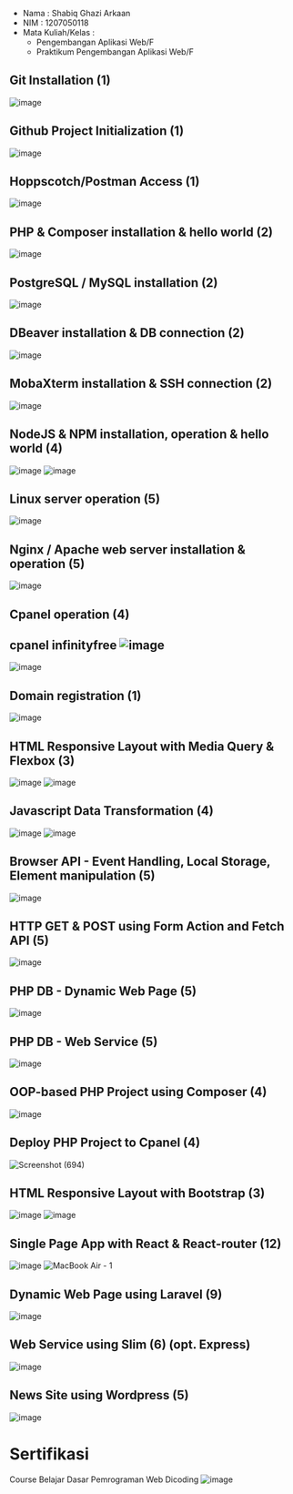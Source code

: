 - Nama : Shabiq Ghazi Arkaan
- NIM : 1207050118
- Mata Kuliah/Kelas : 
  - Pengembangan Aplikasi Web/F 
  - Praktikum Pengembangan Aplikasi Web/F


## Git Installation (1)
![image](https://user-images.githubusercontent.com/76445601/209035886-4f8ee209-8288-4480-a9a1-4f9428fc2d31.png)
## Github Project Initialization (1)
![image](https://user-images.githubusercontent.com/76445601/209036606-5a6be422-1dfb-46c0-8ea0-bad84f6cd385.png)
## Hoppscotch/Postman Access (1)
![image](https://user-images.githubusercontent.com/76445601/209036740-6190e07c-9fda-432a-a4bc-6fa4f93a1417.png)
## PHP & Composer installation & hello world (2)
![image](https://user-images.githubusercontent.com/76445601/210069302-91da453f-1d10-4179-81fe-50463c5238d0.png)
## PostgreSQL / MySQL installation (2)
![image](https://user-images.githubusercontent.com/76445601/209038946-f0b078a2-cf6e-4d4c-9dc0-3f6929ff34ae.png)
## DBeaver installation & DB connection (2)
![image](https://user-images.githubusercontent.com/76445601/209039201-464c8ddb-9a62-4210-a2f8-28dfc7b76b0d.png)
## MobaXterm installation & SSH connection (2)
![image](https://user-images.githubusercontent.com/76445601/209039600-af742eb8-b358-4f09-9963-d17655f453fd.png)
## NodeJS & NPM installation, operation & hello world (4)
![image](https://user-images.githubusercontent.com/76445601/209040099-e889a420-ef8c-4aa7-89d7-b621043c3069.png)
![image](https://user-images.githubusercontent.com/76445601/209040145-ee6b7bd6-78af-478c-9e6d-321b765819f9.png)
## Linux server operation (5)
![image](https://user-images.githubusercontent.com/76445601/209040995-1f99e2ea-cef1-4215-bc08-347dfc78313f.png)
## Nginx / Apache web server installation & operation (5)
![image](https://user-images.githubusercontent.com/76445601/210069408-58909329-309f-4329-9433-94335edb7e0b.png)
## Cpanel operation (4)
cpanel infinityfree
![image](https://user-images.githubusercontent.com/76445601/210072738-852d11f7-57ad-4f8d-ab22-626b5451767e.png)
--
![image](https://user-images.githubusercontent.com/76445601/210069826-4b93eac2-11f4-41f6-b461-476f2b1d6251.png)
## Domain registration (1)
![image](https://user-images.githubusercontent.com/76445601/210069859-69e33df8-24eb-4f8e-9431-3e33fd186d24.png)
## HTML Responsive Layout with Media Query & Flexbox (3)
![image](https://user-images.githubusercontent.com/76445601/209041346-36b3af94-a339-4b52-b7ee-b51ef4b09363.png)
![image](https://user-images.githubusercontent.com/76445601/209041439-ec9191f2-b488-4294-9cb2-a2787b214d7e.png)
## Javascript Data Transformation (4)
![image](https://user-images.githubusercontent.com/76445601/209041858-748f9163-1df7-4e13-87c8-ddf2661655ec.png)
![image](https://user-images.githubusercontent.com/76445601/209041943-1a1f9712-d610-4283-85be-03d1871f6da3.png)
## Browser API - Event Handling, Local Storage, Element manipulation (5)
![image](https://user-images.githubusercontent.com/76445601/209042759-9fc20e2c-ffde-436b-b1dc-eaf1684a4e55.png)
## HTTP GET & POST using Form Action and Fetch API (5)
![image](https://user-images.githubusercontent.com/76445601/209042890-8c286f2a-0482-475b-b4e2-a241d750ddbd.png)
## PHP DB - Dynamic Web Page (5)
![image](https://user-images.githubusercontent.com/76445601/210071012-3b1fe667-b5bb-4dd8-a9d7-d195cc55dfcc.png)
## PHP DB - Web Service (5)
![image](https://user-images.githubusercontent.com/76445601/210070520-925ffb88-fe43-4b88-9083-dbe5d1ab2908.png)
## OOP-based PHP Project using Composer (4)
![image](https://user-images.githubusercontent.com/76445601/210070399-247c026f-51ad-4f24-a382-a73b3e356c5d.png)
## Deploy PHP Project to Cpanel (4)
![Screenshot (694)](https://user-images.githubusercontent.com/76445601/210070247-6f94f265-12fb-4cc0-8044-749a49588750.png)
## HTML Responsive Layout with Bootstrap (3)
![image](https://user-images.githubusercontent.com/76445601/209044035-b91a8f75-70bb-41f4-9be8-ef0f6b0cb1da.png)
![image](https://user-images.githubusercontent.com/76445601/209044111-bda384e8-dcbc-4755-a029-d351fe9c2c5e.png)
## Single Page App with React & React-router (12)
![image](https://user-images.githubusercontent.com/76445601/209045730-7ab51f9e-829b-44f4-a3c0-4414b02967fb.png)
![MacBook Air - 1](https://user-images.githubusercontent.com/76445601/209045592-204d9536-2e1f-4829-a354-606f8ccfafd9.png)
## Dynamic Web Page using Laravel (9)
![image](https://user-images.githubusercontent.com/76445601/210071968-dcf88b75-5b1e-4d30-a1ca-d4ef096ff495.png)
## Web Service using Slim (6) (opt. Express)
![image](https://user-images.githubusercontent.com/76445601/210072120-fcfd3b93-ae34-46a9-aaa4-deef7769e75d.png)
## News Site using Wordpress (5)
![image](https://user-images.githubusercontent.com/76445601/210074778-26b50c40-cae5-4aa1-bfc7-510c2d28ecda.png)

# Sertifikasi
Course Belajar Dasar Pemrograman Web Dicoding
![image](https://user-images.githubusercontent.com/76445601/210074913-c562217e-f4dc-4bb2-98da-864c8b90a245.png)

